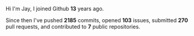 Hi I'm Jay, I joined Github **13** years ago.

Since then I've pushed **2185** commits, opened **103** issues, submitted **270** pull requests, and contributed to **7** public repositories.
